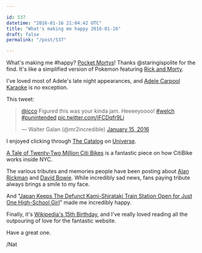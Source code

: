```yaml
---

id: 537
datetime: "2016-01-16 21:04:42 UTC"
title: "What's making me happy 2016-01-16"
draft: false
permalink: "/post/537"

---
```


What's making me #happy? [Pocket Mortys](https://www.macrumors.com/2016/01/13/pocket-mortys-game-app-store/)! Thanks @staringispolite for the find. It's like a simplified version of Pokemon featuring [Rick and Morty](https://en.wikipedia.org/wiki/Rick_and_Morty).

I've loved most of Adele's late night appearances, and [Adele Carpool Karaoke](https://www.youtube.com/watch?v=Nck6BZga7TQ&feature=youtu.be) is no exception.

This tweet:

<blockquote class="twitter-tweet" lang="en"><p lang="en" dir="ltr"><a href="https://twitter.com/icco">@icco</a> Figured this was your kinda jam. Heeeeyoooo! <a href="https://twitter.com/hashtag/welch?src=hash">#welch</a> <a href="https://twitter.com/hashtag/punintended?src=hash">#punintended</a> <a href="https://t.co/jFCDqfr9Li">pic.twitter.com/jFCDqfr9Li</a></p>&mdash; Walter Galan (@mr2incredible) <a href="https://twitter.com/mr2incredible/status/688076700551217152">January 15, 2016</a></blockquote>

I enjoyed clicking through [The Catalog](http://onuniverse.com/cards/2819) on [Universe](http://onuniverse.com/).

[A Tale of Twenty-Two Million Citi Bikes](https://toddwschneider.com/posts/a-tale-of-twenty-two-million-citi-bikes-analyzing-the-nyc-bike-share-system/) is a fantastic piece on how CitiBike works inside NYC.

The various tributes and memories people have been posting about [Alan Rickman](https://www.buzzfeed.com/eleanorbate/daniel-radcliffe-tribute-to-alan-rickman#.veldOzWMB)
 and [David Bowie](http://www.telegraph.co.uk/news/celebritynews/12092542/Bowies-last-album-was-parting-gift-for-fans-in-carefully-planned-finale.html). While incredibly sad news, fans paying tribute always brings a smile to my face.

And "[Japan Keeps The Defunct Kami-Shirataki Train Station Open for Just One High-School Girl](http://www.citylab.com/commute/2016/01/japan-keeps-this-defunct-train-station-running-for-just-one-passenger/423273/)" made me incredibly happy.

Finally, it's [Wikipedia's 15th Birthday](https://15.wikipedia.org), and I've really loved reading all the outpouring of love for the fantastic website.

Have a great one.

/Nat

